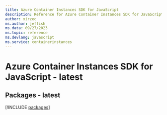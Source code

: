 ```yaml
---
title: Azure Container Instances SDK for JavaScript
description: Reference for Azure Container Instances SDK for JavaScript
author: xirzec
ms.author: jeffish
ms.data: 09/27/2023
ms.topic: reference
ms.devlang: javascript
ms.service: containerinstances
---
```

# Azure Container Instances SDK for JavaScript - latest
## Packages - latest
[!INCLUDE [packages](container-instances-index.md)]